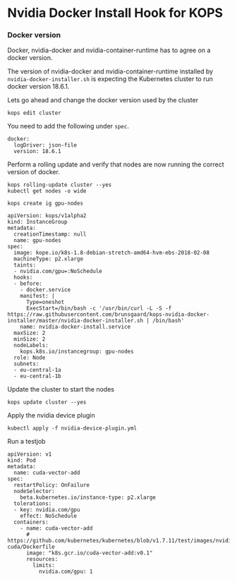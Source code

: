 # Nvidia Docker Install Hook for KOPS


### Docker version
Docker, nvidia-docker and nvidia-container-runtime has to agree on a docker version.

The version of nvidia-docker and nvidia-container-runtime installed by
`nvidia-docker-installer.sh` is expecting the Kubernetes cluster to run docker
version 18.6.1.

Lets go ahead and change the docker version used by the cluster

```
kops edit cluster
```

You need to add the following under `spec`.

```
docker:
  logDriver: json-file
  version: 18.6.1
```

Perform a rolling update and verify that nodes are now running the correct
version of docker.

```
kops rolling-update cluster --yes
kubectl get nodes -o wide
```


```
kops create ig gpu-nodes
```

```
apiVersion: kops/v1alpha2
kind: InstanceGroup
metadata:
  creationTimestamp: null
  name: gpu-nodes
spec:
  image: kope.io/k8s-1.8-debian-stretch-amd64-hvm-ebs-2018-02-08
  machineType: p2.xlarge
  taints:
  - nvidia.com/gpu=:NoSchedule
  hooks:
  - before:
    - docker.service
    manifest: |
      Type=oneshot
      ExecStart=/bin/bash -c '/usr/bin/curl -L -S -f https://raw.githubusercontent.com/brunsgaard/kops-nvidia-docker-installer/master/nvidia-docker-installer.sh | /bin/bash'
    name: nvidia-docker-install.service
  maxSize: 2
  minSize: 2
  nodeLabels:
    kops.k8s.io/instancegroup: gpu-nodes
  role: Node
  subnets:
  - eu-central-1a
  - eu-central-1b
```

Update the cluster to start the nodes
```
kops update cluster --yes
```

Apply the nvidia device plugin

```
kubectl apply -f nvidia-device-plugin.yml
```

Run a testjob

```
apiVersion: v1
kind: Pod
metadata:
  name: cuda-vector-add
spec:
  restartPolicy: OnFailure
  nodeSelector:
    beta.kubernetes.io/instance-type: p2.xlarge
  tolerations:
  - key: nvidia.com/gpu
    effect: NoSchedule
  containers:
    - name: cuda-vector-add
      # https://github.com/kubernetes/kubernetes/blob/v1.7.11/test/images/nvidia-cuda/Dockerfile
      image: "k8s.gcr.io/cuda-vector-add:v0.1"
      resources:
        limits:
          nvidia.com/gpu: 1
```

